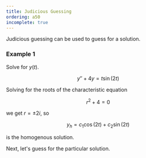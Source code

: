 ```yaml
---
title: Judicious Guessing
ordering: a50
incomplete: true
---
```


Judicious guessing can be used to guess for a solution.

### Example 1

Solve for $y(t)$.

$$
y'' + 4y = t\sin(2t)
$$

Solving for the roots of the characteristic equation

$$
r^2 + 4 = 0
$$

we get $r = \pm 2i$, so

$$
y_h = c_1\cos(2t) + c_2\sin(2t)
$$

is the homogenous solution.

Next, let's guess for the particular solution.
